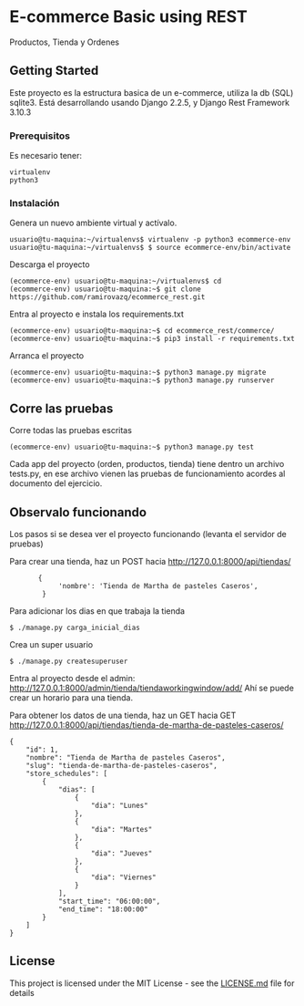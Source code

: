 # E-commerce Basic using REST

Productos, Tienda y Ordenes

## Getting Started

Este proyecto es la estructura basica de un e-commerce, utiliza la db (SQL) sqlite3. Está desarrollando usando Django 2.2.5, y Django Rest Framework 3.10.3

### Prerequisitos

Es necesario tener:

```
virtualenv
python3
```

### Instalación

Genera un nuevo ambiente virtual y actívalo.

```
usuario@tu-maquina:~/virtualenvs$ virtualenv -p python3 ecommerce-env
usuario@tu-maquina:~/virtualenvs$ $ source ecommerce-env/bin/activate
```

Descarga el proyecto

```
(ecommerce-env) usuario@tu-maquina:~/virtualenvs$ cd
(ecommerce-env) usuario@tu-maquina:~$ git clone https://github.com/ramirovazq/ecommerce_rest.git

```

Entra al proyecto e instala los requirements.txt

```
(ecommerce-env) usuario@tu-maquina:~$ cd ecommerce_rest/commerce/
(ecommerce-env) usuario@tu-maquina:~$ pip3 install -r requirements.txt 

```

Arranca el proyecto

```
(ecommerce-env) usuario@tu-maquina:~$ python3 manage.py migrate
(ecommerce-env) usuario@tu-maquina:~$ python3 manage.py runserver

```




## Corre las pruebas 

Corre todas las pruebas escritas

```
(ecommerce-env) usuario@tu-maquina:~$ python3 manage.py test
```
Cada app del proyecto (orden, productos, tienda) tiene dentro un archivo tests.py, en ese archivo vienen las pruebas de funcionamiento acordes al documento del ejercicio.


## Observalo funcionando

Los pasos si se desea ver el proyecto funcionando (levanta el servidor de pruebas)

Para crear una tienda, haz un POST hacia http://127.0.0.1:8000/api/tiendas/

```
       {
            'nombre': 'Tienda de Martha de pasteles Caseros',
        }
```
Para adicionar los dias en que trabaja la tienda
```
$ ./manage.py carga_inicial_dias
```
Crea un super usuario
```
$ ./manage.py createsuperuser
```
Entra al proyecto desde el admin: http://127.0.0.1:8000/admin/tienda/tiendaworkingwindow/add/
Ahí se puede crear un horario para una tienda.


Para obtener los datos de una tienda, haz un GET hacia GET http://127.0.0.1:8000/api/tiendas/tienda-de-martha-de-pasteles-caseros/

```
{
    "id": 1,
    "nombre": "Tienda de Martha de pasteles Caseros",
    "slug": "tienda-de-martha-de-pasteles-caseros",
    "store_schedules": [
        {
            "dias": [
                {
                    "dia": "Lunes"
                },
                {
                    "dia": "Martes"
                },
                {
                    "dia": "Jueves"
                },
                {
                    "dia": "Viernes"
                }
            ],
            "start_time": "06:00:00",
            "end_time": "18:00:00"
        }
    ]
}

```



## License

This project is licensed under the MIT License - see the [LICENSE.md](LICENSE.md) file for details

